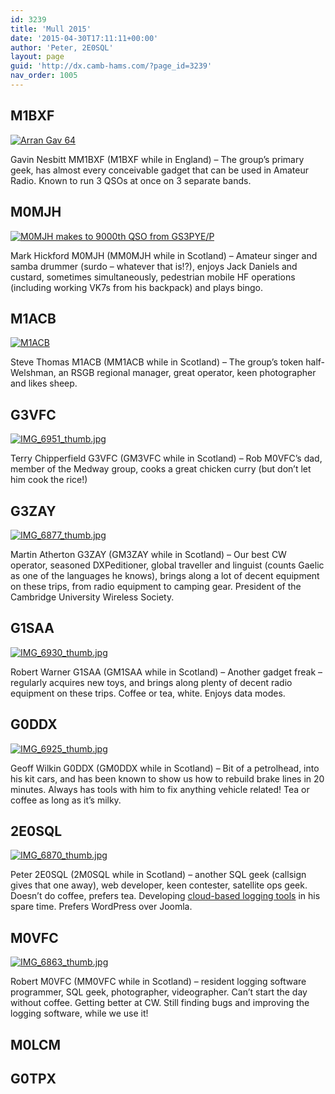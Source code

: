 ```yaml
---
id: 3239
title: 'Mull 2015'
date: '2015-04-30T17:11:11+00:00'
author: 'Peter, 2E0SQL'
layout: page
guid: 'http://dx.camb-hams.com/?page_id=3239'
nav_order: 1005
---
```


## M1BXF

[![Arran Gav 64](http://dx.camb-hams.com/wp-content/uploads/2011/05/Arran-Gav-64-150x150.jpg)](http://dx.camb-hams.com/wp-content/uploads/2011/05/Arran-Gav-64.jpg)

Gavin Nesbitt MM1BXF (M1BXF while in England) – The group’s primary geek, has almost every conceivable gadget that can be used in Amateur Radio. Known to run 3 QSOs at once on 3 separate bands.

## M0MJH

[![M0MJH makes to 9000th QSO from GS3PYE/P](http://dx.camb-hams.com/wp-content/uploads/2011/05/Arran-M0mjh-150x150.jpg)](http://dx.camb-hams.com/wp-content/uploads/2011/05/Arran-M0mjh.jpg)

Mark Hickford M0MJH (MM0MJH while in Scotland) – Amateur singer and samba drummer (surdo – whatever that is!?), enjoys Jack Daniels and custard, sometimes simultaneously, pedestrian mobile HF operations (including working VK7s from his backpack) and plays bingo.

## M1ACB

[![M1ACB](http://dx.camb-hams.com/wp-content/uploads/2012/05/IMG_7011_thumb.jpg)](http://upload.wikimedia.org/wikipedia/commons/c/c4/Lleyn_sheep.jpg)

Steve Thomas M1ACB (MM1ACB while in Scotland) – The group’s token half-Welshman, an RSGB regional manager, great operator, keen photographer and likes sheep.

## G3VFC

[![IMG_6951_thumb.jpg](http://dx.camb-hams.com/wp-content/uploads/2012/05/IMG_6951_thumb.jpg)](http://dx.camb-hams.com/wp-content/uploads/2012/05/IMG_6951_thumb.jpg)

Terry Chipperfield G3VFC (GM3VFC while in Scotland) – Rob M0VFC’s dad, member of the Medway group, cooks a great chicken curry (but don’t let him cook the rice!)

## G3ZAY

[![IMG_6877_thumb.jpg](http://dx.camb-hams.com/wp-content/uploads/2012/04/IMG_6877_thumb.jpg)](http://dx.camb-hams.com/wp-content/uploads/2012/04/IMG_6877_thumb.jpg)

Martin Atherton G3ZAY (GM3ZAY while in Scotland) – Our best CW operator, seasoned DXPeditioner, global traveller and linguist (counts Gaelic as one of the languages he knows), brings along a lot of decent equipment on these trips, from radio equipment to camping gear. President of the Cambridge University Wireless Society.


## G1SAA

[![IMG_6930_thumb.jpg](http://dx.camb-hams.com/wp-content/uploads/2012/04/IMG_6930_thumb.jpg)](http://dx.camb-hams.com/wp-content/uploads/2012/04/IMG_6930_thumb.jpg)

Robert Warner G1SAA (GM1SAA while in Scotland) – Another gadget freak – regularly acquires new toys, and brings along plenty of decent radio equipment on these trips. Coffee or tea, white. Enjoys data modes.


## G0DDX

[![IMG_6925_thumb.jpg](http://dx.camb-hams.com/wp-content/uploads/2012/04/IMG_6925_thumb.jpg)](http://dx.camb-hams.com/wp-content/uploads/2012/04/IMG_6925_thumb.jpg)

Geoff Wilkin G0DDX (GM0DDX while in Scotland) – Bit of a petrolhead, into his kit cars, and has been known to show us how to rebuild brake lines in 20 minutes. Always has tools with him to fix anything vehicle related! Tea or coffee as long as it’s milky.



## 2E0SQL

[![IMG_6870_thumb.jpg](http://dx.camb-hams.com/wp-content/uploads/2012/04/IMG_6870_thumb.jpg)](http://dx.camb-hams.com/wp-content/uploads/2012/04/IMG_6870_thumb.jpg)

Peter 2E0SQL (2M0SQL while in Scotland) – another SQL geek (callsign gives that one away), web developer, keen contester, satellite ops geek. Doesn’t do coffee, prefers tea. Developing [cloud-based logging tools](http://www.cloudlog.co.uk) in his spare time. Prefers WordPress over Joomla.


## M0VFC

[![IMG_6863_thumb.jpg](http://dx.camb-hams.com/wp-content/uploads/2012/04/IMG_6863_thumb.jpg)](http://dx.camb-hams.com/wp-content/uploads/2012/04/IMG_6863_thumb.jpg)

Robert M0VFC (MM0VFC while in Scotland) – resident logging software programmer, SQL geek, photographer, videographer. Can’t start the day without coffee. Getting better at CW. Still finding bugs and improving the logging software, while we use it!



## M0LCM

## G0TPX